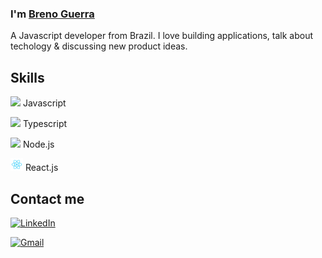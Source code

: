 ### I'm [Breno Guerra][homepage]

A Javascript developer from Brazil. I love building applications, talk about techology & discussing new product ideas.

## Skills
<p><img height="20" src="https://cdn.iconscout.com/icon/free/png-256/javascript-2752148-2284965.png"> Javascript</p>
<p><img height="20" src="https://cdn.iconscout.com/icon/free/png-512/typescript-1174965.png"> Typescript</p>
<p><img height="20" src="https://img.icons8.com/color/452/nodejs.png"> Node.js</p>
<p><img height="20" src="https://raw.githubusercontent.com/github/explore/80688e429a7d4ef2fca1e82350fe8e3517d3494d/topics/react/react.png"> React.js</p>

## Contact me

[![LinkedIn](https://img.shields.io/badge/-LinkedIn-0E76A8?style=for-the-badge&logoColor=white?color=%20%2300acee&label=LinkedIn)][linkedin]

[![Gmail](https://img.shields.io/badge/-Gmail-BB001B?style=for-the-badge&logoColor=white?color=%20%2300acee&label=brenoguerradev@gmail.com)][linkedin]

[homepage]: https://github.com/brenoguerra
[tindin]: https://www.tindin.com.br
[linkedin]: https://www.linkedin.com/in/breno-guerra
